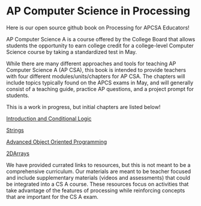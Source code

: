 


# AP Computer Science in Processing

Here is our open source github book on Processing for APCSA Educators!  

AP Computer Science A is a course offered by the College Board that allows students the opportunity to earn college credit for a college-level Computer Science course by taking a standardized test in May. 

While there are many different approaches and tools for teaching AP Computer Science A (AP CSA), this book is intended to provide teachers with four different modules/units/chapters for AP CSA. The chapters will include topics typically found on the APCS exams in May, and will generally consist of a teaching guide, practice AP questions, and a project prompt for students. 

This is a work in progress, but initial chapters are listed below!

[Introduction and Conditional Logic](https://github.com/treinartz/APCS.Processing.Fellowship.Resources/blob/gh-pages/chapters/IntroAndConditionalLogic.md)

[Strings](https://github.com/treinartz/APCS.ProcessingResources/blob/gh-pages/chapters/Strings.md)

[Advanced Object Oriented Programming](https://github.com/treinartz/pFellowship/blob/gh-pages/chapters/oop.md)

[2DArrays](https://github.com/treinartz/pFellowship/blob/gh-pages/chapters/2dArrays.md)




We have provided currated links to resources, but this is not meant to be a comprehensive curriculum. Our materials are meant to be teacher focused and include supplementary materials (videos and assessments) that could be integrated into a CS A course. These resources focus on activities that take advantage of the features of processing while reinforcing concepts that are important for the CS A exam.
